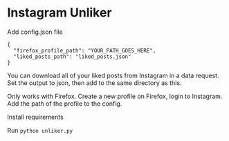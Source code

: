 # Instagram Unliker

Add config.json file 
```
{
  "firefox_profile_path": "YOUR_PATH_GOES_HERE",
  "liked_posts_path": "liked_posts.json"
}
```


You can download all of your liked posts from Instagram in a data request. Set the output to json, then add to the same directory as this.

Only works with Firefox.
Create a new profile on Firefox, login to Instagram.
Add the path of the profile to the config.

Install requirements

Run `python unliker.py`
